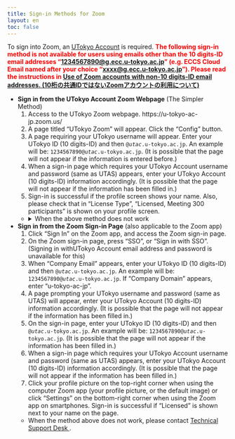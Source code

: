 ```yaml
---
title: Sign-in Methods for Zoom
layout: en
toc: false
---
```



To sign into Zoom, an [UTokyo Account](https://www.u-tokyo.ac.jp/adm/dics/ja/account.html) is required.
<strong style="color: red;"> The following sign-in method is not available for users using emails other than the 10 digits-ID email addresses “1234567890@g.ecc.u-tokyo.ac.jp” (e.g.  ECCS Cloud Email named after your choice “xxxx@g.ecc.u-tokyo.ac.jp”). Please read the instructions in [Use of Zoom accounts with non-10 digits-ID email addresses. (10桁の共通IDではないZoomアカウントの利用について)](/notice/zoom-address-new) </strong>
<ul>
<li><strong>Sign in from the UTokyo Account Zoom Webpage</strong> (The Simpler Method)
<ol>
<li>Access to the UTokyo Zoom webpage. https://u-tokyo-ac-jp.zoom.us/ </li>
<li>A page titled “UTokyo Zoom” will appear. Click the “Config” button. </li>
<li> A page requiring your UTokyo username will appear. Enter your UTokyo ID (10 digits-ID) and then <code>@<em>utac</em>.u-tokyo.ac.jp</code>. An example will be: <code>1234567890@<em>utac</em>.u-tokyo.ac.jp</code>. (It is possible that the page will not appear if the information is entered before.)</li>
<li>When a sign-in page which requires your UTokyo Account username and password (same as UTAS) appears, enter your UTokyo Account (10 digits-ID) information accordingly. (It is possible that the page will not appear if the information has been filled in.) </li>
<li>Sign-in is successful if the profile screen shows your name. Also, please check that in “License Type”, “Licensed, Meeting 300 participants” is shown on your profile screen. </li>
</ol>
<ul>
<li>
  <details>
    <summary>When the above method does not work</summary>
    <ul>
      <li><strong>If the page showing “UTokyo Zoom” does not appear after accessing the link above</strong>: This occurs when you are signing in with your existing account. Click the profile picture on the top-right corner of your <a href="https://zoom.us/profile">Zoom setting page</a> (your profile picture, or the default image of a person). And then click “Sign Out”. Please try accessing the page again. </li>
    </ul>
If this solution does not work, please contact <a href="/supports/">Technical Support Desk</a>.
  </details>
</li>
</ul>
</li>
<li><strong>Sign in from the Zoom Sign-in Page</strong> (also applicable to the Zoom app)
<ol>
 <li> Click “Sign In” on the Zoom app, and access the Zoom sign-in page. </li>
<li>On the Zoom sign-in page, press “SSO”, or “Sign in with SSO”. (Signing in withUTokyo Account email address and password is unavailable for this) </li>
 <li>When “Company Email” appears, enter your UTokyo ID (10 digits-ID) and then <code>@<em>utac</em>.u-tokyo.ac.jp</code>. An example will be: <code>1234567890@<em>utac</em>.u-tokyo.ac.jp</code>. If “Company Domain” appears, enter “u-tokyo-ac-jp”. </li>
<li>A page prompting your UTokyo username and password (same as UTAS) will appear, enter your UTokyo Account (10 digits-ID) information accordingly. (It is possible that the page will not appear if the information has been filled in.) </li>
<li> On the sign-in page, enter your UTokyo ID (10 digits-ID) and then <code>@<em>utac</em>.u-tokyo.ac.jp</code>. An example will be: <code>1234567890@<em>utac</em>.u-tokyo.ac.jp</code>. (It is possible that the page will not appear if the information has been filled in.) </li>
<li>When a sign-in page which requires your UTokyo Account username and password (same as UTAS) appears, enter your UTokyo Account (10 digits-ID) information accordingly. (It is possible that the page will not appear if the information has been filled in.) </li>
<li> Click your profile picture on the top-right corner when using the computer Zoom app (your profile picture, or the default image) or click “Settings” on the bottom-right corner when using the Zoom app on smartphones. Sign-in is successful if “Licensed” is shown next to your name on the page.</li>
</ol>
<ul>
<li>When the method above does not work, please contact <a href="/supports/"> Technical Support Desk </a>. </li>
</ul>
</li>
</ul>
